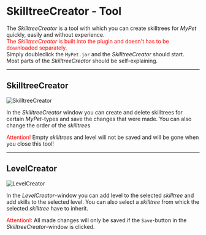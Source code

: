 # SkilltreeCreator - Tool

The *SkilltreeCreator* is a tool with which you can create skilltrees for *MyPet* quickly, easily and without experience.<br>
<font color="red">The *SkilltreeCreator* is built into the plugin and doesn't has to be downloaded separately.</font><br>
Simply doubleclick the `MyPet.jar` and the *SkilltreeCreator* should start.<br>
Most parts of the *SkilltreeCreator* should be self-explaining.

----

## SkilltreeCreator

![SkilltreeCreator](/wiki/images/skilltreecreator/skilltreecreator.png)

In the *SkilltreeCreator* window you can create and delete skilltrees for certain *MyPet*-types and save the changes that were made. You can also change the order of the *skilltree*s

<font color="red">Attention!</font> Empty *skilltree*s and level will not be saved and will be gone when you close this tool!

----

## LevelCreator

![LevelCreator](/wiki/images/skilltreecreator/levelcreator.png)

In the *LevelCreator*-window you can add level to the selected *skilltree* and add skills to the selected level. You can also select a *skilltree* from whick the selected *skilltree* have to inherit.

<font color="red">Attention!:</font> All made changes will only be saved if the `Save`-button in the *SkilltreeCreator*-window is clicked.
